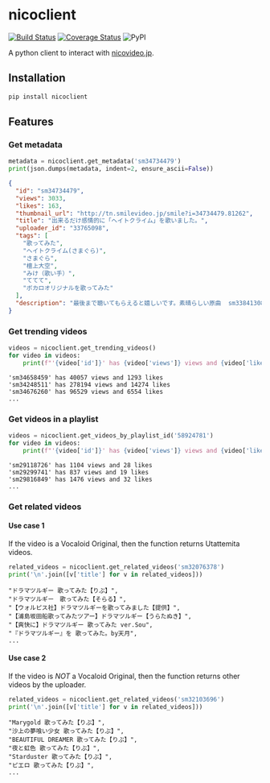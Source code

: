 # nicoclient

[![Build Status](https://travis-ci.com/jaeseopark/nicoclient.svg?branch=master)](https://travis-ci.com/jaeseopark/nicoclient) [![Coverage Status](https://coveralls.io/repos/github/jaeseopark/nicoclient/badge.svg?branch=master)](https://coveralls.io/github/jaeseopark/nicoclient?branch=master) ![PyPI](https://img.shields.io/pypi/v/nicoclient.svg)

A python client to interact with [nicovideo.jp](https://nicovideo.jp).

## Installation

```bash
pip install nicoclient
```

## Features

### Get metadata

```python
metadata = nicoclient.get_metadata('sm34734479')
print(json.dumps(metadata, indent=2, ensure_ascii=False))
```

```json
{
  "id": "sm34734479",
  "views": 3033,
  "likes": 163,
  "thumbnail_url": "http://tn.smilevideo.jp/smile?i=34734479.81262",
  "title": "出来るだけ感情的に「ヘイトクライム」を歌いました。",
  "uploader_id": "33765098",
  "tags": [
    "歌ってみた",
    "ヘイトクライム(さまぐら)",
    "さまぐら",
    "檀上大空",
    "みけ（歌い手）",
    "ててて",
    "ボカロオリジナルを歌ってみた"
  ],
  "description": "最後まで聴いてもらえると嬉しいです。素晴らしい原曲  sm33841308MIX　みけ　mylist/58924781　https://twitter.com/rnike_san 歌　ててて　mylist/41403147　https://twitter.com/tetete2525"
}
```

### Get trending videos

```python
videos = nicoclient.get_trending_videos()
for video in videos:
    print(f"'{video['id']}' has {video['views']} views and {video['likes']} likes")
```
```
'sm34658459' has 40057 views and 1293 likes
'sm34248511' has 278194 views and 14274 likes
'sm34676260' has 96529 views and 6554 likes
...
```

### Get videos in a playlist

```python
videos = nicoclient.get_videos_by_playlist_id('58924781')
for video in videos:
    print(f"'{video['id']}' has {video['views']} views and {video['likes']} likes")
```
```
'sm29118726' has 1104 views and 28 likes
'sm29299741' has 837 views and 19 likes
'sm29816849' has 1476 views and 32 likes
...
```

### Get related videos

#### Use case 1

If the video is a Vocaloid Original, then the function returns Utattemita videos.

```python
related_videos = nicoclient.get_related_videos('sm32076378')
print('\n'.join([v['title'] for v in related_videos]))
```
```
"ドラマツルギー 歌ってみた【りぶ】",
"ドラマツルギー　歌ってみた【そらる】",
"【ウォルピス社】ドラマツルギーを歌ってみました【提供】",
"【浦島坂田船歌ってみたツアー】ドラマツルギー【うらたぬき】",
"【爽快に】ドラマツルギー 歌ってみた ver.Sou",
"『ドラマツルギー』を 歌ってみた。by天月",
...
```

#### Use case 2

If the video is _NOT_ a Vocaloid Original, then the function returns other videos by the uploader.

```python
related_videos = nicoclient.get_related_videos('sm32103696')
print('\n'.join([v['title'] for v in related_videos]))
```
```
"Marygold 歌ってみた【りぶ】",
"沙上の夢喰い少女 歌ってみた【りぶ】",
"BEAUTIFUL DREAMER 歌ってみた【りぶ】",
"夜と虹色 歌ってみた【りぶ】",
"Starduster 歌ってみた【りぶ】",
"ピエロ 歌ってみた【りぶ】",
...
```
